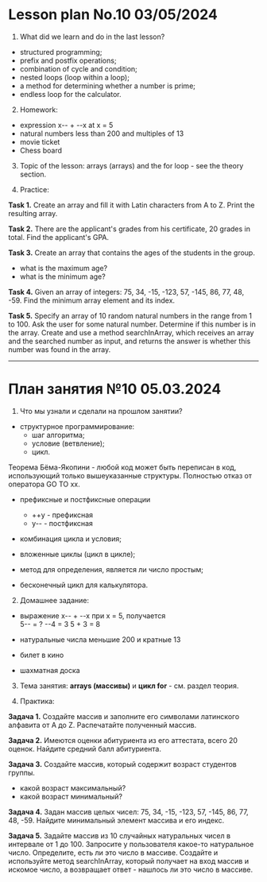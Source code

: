 # Lesson plan No.10 03/05/2024

1. What did we learn and do in the last lesson?
- structured programming;
- prefix and postfix operations;
- combination of cycle and condition;
- nested loops (loop within a loop);
- a method for determining whether a number is prime;
- endless loop for the calculator.

2. Homework:
- expression x-- + --x at x = 5
- natural numbers less than 200 and multiples of 13
- movie ticket
- Chess board

3. Topic of the lesson:
   arrays (arrays) and the for loop - see the theory section.

4. Practice:

**Task 1.**
Create an array and fill it with Latin characters from A to Z.
Print the resulting array.

**Task 2.**
There are the applicant's grades from his certificate, 20 grades in total.
Find the applicant's GPA.

**Task 3.**
Create an array that contains the ages of the students in the group.
- what is the maximum age?
- what is the minimum age?

**Task 4.**
Given an array of integers: 75, 34, -15, -123, 57, -145, 86, 77, 48, -59.
Find the minimum array element and its index.

**Task 5.**
Specify an array of 10 random natural numbers in the range from 1 to 100.
Ask the user for some natural number.
Determine if this number is in the array. Create and use a method
searchInArray, which receives an array and the searched number as input, and returns
the answer is whether this number was found in the array.

---------------------------------

# План занятия №10 05.03.2024

1. Что мы узнали и сделали на прошлом занятии?
- структурное программирование:
  - шаг алгоритма;
  - условие (ветвление);
  - цикл.

Теорема Бёма-Якопини - любой код может быть переписан в код, использующий только вышеуказанные структуры.
Полностью отказ от оператора GO TO xx.

- префиксные и постфиксные операции
  - ++y - префиксная 
  - y-- - постфиксная 
  
- комбинация цикла и условия;

- вложенные циклы (цикл в цикле);

- метод для определения, является ли число простым;

- бесконечный цикл для калькулятора.

2. Домашнее задание:
- выражение x-- + --x при x = 5, получаетcя  
   5-- = ?
   --4 = 3
   5 + 3 = 8

- натуральные числа меньшие 200 и кратные 13
- билет в кино
- шахматная доска

3. Тема занятия:
**arrays (массивы)** и **цикл for** - см. раздел теория.

4. Практика:

**Задача 1.**
Создайте массив и заполните его символами латинского алфавита от A до Z.
Раcпечатайте полученный массив.

**Задача 2.**
Имеются оценки абитуриента из его аттестата, всего 20 оценок.
Найдите средний балл абитуриента.

**Задача 3.**
Создайте массив, который содержит возраст студентов группы.
- какой возраст максимальный?
- какой возраст минимальный?

**Задача 4.**
Задан массив целых чисел: 75, 34, -15, -123, 57, -145, 86, 77, 48, -59.
Найдите минимальный элемент массива и его индекс.

**Задача 5.**
Задайте массив из 10 случайных натуральных чисел в интервале от 1 до 100.
Запросите у пользователя какое-то натуральное число.
Определите, есть ли это число в массиве. Создайте и используйте метод
searchInArray, который получает на вход массив и искомое число, а возвращает
ответ - нашлось ли это число в массиве.
